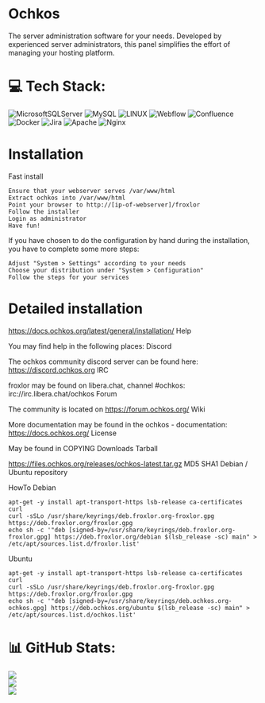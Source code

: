 # Ochkos
The server administration software for your needs. Developed by experienced server administrators, this panel simplifies the effort of managing your hosting platform. 


# 💻 Tech Stack:
![MicrosoftSQLServer](https://img.shields.io/badge/Microsoft%20SQL%20Sever-CC2927?style=for-the-badge&logo=microsoft%20sql%20server&logoColor=white) ![MySQL](https://img.shields.io/badge/mysql-%2300f.svg?style=for-the-badge&logo=mysql&logoColor=white) ![LINUX](https://img.shields.io/badge/Linux-FCC624?style=for-the-badge&logo=linux&logoColor=black) ![Webflow](https://img.shields.io/badge/Webflow-4353FF?style=for-the-badge&logo=webflow&logoColor=white) ![Confluence](https://img.shields.io/badge/confluence-%23172BF4.svg?style=for-the-badge&logo=confluence&logoColor=white) ![Docker](https://img.shields.io/badge/docker-%230db7ed.svg?style=for-the-badge&logo=docker&logoColor=white) ![Jira](https://img.shields.io/badge/jira-%230A0FFF.svg?style=for-the-badge&logo=jira&logoColor=white) ![Apache](https://img.shields.io/badge/apache-%23D42029.svg?style=for-the-badge&logo=apache&logoColor=white) ![Nginx](https://img.shields.io/badge/nginx-%23009639.svg?style=for-the-badge&logo=nginx&logoColor=white)
<!-- Proudly created with GPRM ( https://gprm.itsvg.in ) -->

# Installation
Fast install

    Ensure that your webserver serves /var/www/html
    Extract ochkos into /var/www/html
    Point your browser to http://[ip-of-webserver]/froxlor
    Follow the installer
    Login as administrator
    Have fun!

If you have chosen to do the configuration by hand during the installation, you have to complete some more steps:

    Adjust "System > Settings" according to your needs
    Choose your distribution under "System > Configuration"
    Follow the steps for your services

# Detailed installation

https://docs.ochkos.org/latest/general/installation/
Help

You may find help in the following places:
Discord

The ochkos community discord server can be found here: https://discord.ochkos.org
IRC

froxlor may be found on libera.chat, channel #ochkos: irc://irc.libera.chat/ochkos
Forum

The community is located on https://forum.ochkos.org/
Wiki

More documentation may be found in the ochkos - documentation: https://docs.ochkos.org/
License

May be found in COPYING
Downloads
Tarball

https://files.ochkos.org/releases/ochkos-latest.tar.gz MD5 SHA1
Debian / Ubuntu repository

HowTo
Debian
    
    apt-get -y install apt-transport-https lsb-release ca-certificates curl
    curl -sSLo /usr/share/keyrings/deb.froxlor.org-froxlor.gpg https://deb.froxlor.org/froxlor.gpg
    echo sh -c '"deb [signed-by=/usr/share/keyrings/deb.froxlor.org-froxlor.gpg] https://deb.froxlor.org/debian $(lsb_release -sc) main" > /etc/apt/sources.list.d/froxlor.list'

Ubuntu

    apt-get -y install apt-transport-https lsb-release ca-certificates curl
    curl -sSLo /usr/share/keyrings/deb.froxlor.org-froxlor.gpg https://deb.froxlor.org/froxlor.gpg
    echo sh -c '"deb [signed-by=/usr/share/keyrings/deb.ochkos.org-ochkos.gpg] https://deb.ochkos.org/ubuntu $(lsb_release -sc) main" > /etc/apt/sources.list.d/ochkos.list'

# 📊 GitHub Stats:
![](https://github-readme-stats.vercel.app/api?username=ochkoswebserver&theme=synthwave&hide_border=false&include_all_commits=false&count_private=false)<br/>
![](https://github-readme-streak-stats.herokuapp.com/?user=ochkoswebserver&theme=synthwave&hide_border=false)<br/>
![](https://github-readme-stats.vercel.app/api/top-langs/?username=ochkoswebserver&theme=synthwave&hide_border=false&include_all_commits=false&count_private=false&layout=compact)

